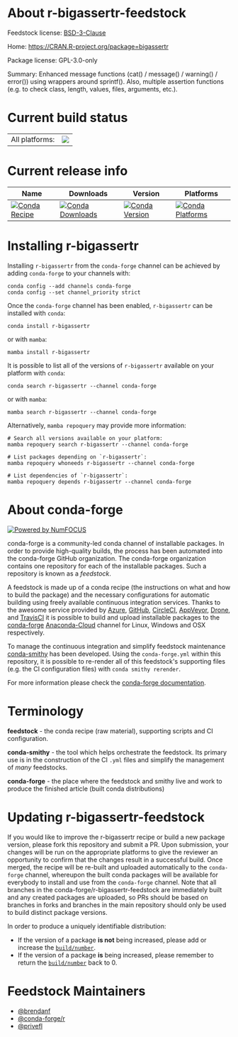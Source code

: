 About r-bigassertr-feedstock
============================

Feedstock license: [BSD-3-Clause](https://github.com/conda-forge/r-bigassertr-feedstock/blob/main/LICENSE.txt)

Home: https://CRAN.R-project.org/package=bigassertr

Package license: GPL-3.0-only

Summary: Enhanced message functions (cat() / message() / warning() / error()) using wrappers around sprintf(). Also, multiple assertion functions (e.g. to check class, length, values, files, arguments, etc.).

Current build status
====================


<table><tr><td>All platforms:</td>
    <td>
      <a href="https://dev.azure.com/conda-forge/feedstock-builds/_build/latest?definitionId=8450&branchName=main">
        <img src="https://dev.azure.com/conda-forge/feedstock-builds/_apis/build/status/r-bigassertr-feedstock?branchName=main">
      </a>
    </td>
  </tr>
</table>

Current release info
====================

| Name | Downloads | Version | Platforms |
| --- | --- | --- | --- |
| [![Conda Recipe](https://img.shields.io/badge/recipe-r--bigassertr-green.svg)](https://anaconda.org/conda-forge/r-bigassertr) | [![Conda Downloads](https://img.shields.io/conda/dn/conda-forge/r-bigassertr.svg)](https://anaconda.org/conda-forge/r-bigassertr) | [![Conda Version](https://img.shields.io/conda/vn/conda-forge/r-bigassertr.svg)](https://anaconda.org/conda-forge/r-bigassertr) | [![Conda Platforms](https://img.shields.io/conda/pn/conda-forge/r-bigassertr.svg)](https://anaconda.org/conda-forge/r-bigassertr) |

Installing r-bigassertr
=======================

Installing `r-bigassertr` from the `conda-forge` channel can be achieved by adding `conda-forge` to your channels with:

```
conda config --add channels conda-forge
conda config --set channel_priority strict
```

Once the `conda-forge` channel has been enabled, `r-bigassertr` can be installed with `conda`:

```
conda install r-bigassertr
```

or with `mamba`:

```
mamba install r-bigassertr
```

It is possible to list all of the versions of `r-bigassertr` available on your platform with `conda`:

```
conda search r-bigassertr --channel conda-forge
```

or with `mamba`:

```
mamba search r-bigassertr --channel conda-forge
```

Alternatively, `mamba repoquery` may provide more information:

```
# Search all versions available on your platform:
mamba repoquery search r-bigassertr --channel conda-forge

# List packages depending on `r-bigassertr`:
mamba repoquery whoneeds r-bigassertr --channel conda-forge

# List dependencies of `r-bigassertr`:
mamba repoquery depends r-bigassertr --channel conda-forge
```


About conda-forge
=================

[![Powered by
NumFOCUS](https://img.shields.io/badge/powered%20by-NumFOCUS-orange.svg?style=flat&colorA=E1523D&colorB=007D8A)](https://numfocus.org)

conda-forge is a community-led conda channel of installable packages.
In order to provide high-quality builds, the process has been automated into the
conda-forge GitHub organization. The conda-forge organization contains one repository
for each of the installable packages. Such a repository is known as a *feedstock*.

A feedstock is made up of a conda recipe (the instructions on what and how to build
the package) and the necessary configurations for automatic building using freely
available continuous integration services. Thanks to the awesome service provided by
[Azure](https://azure.microsoft.com/en-us/services/devops/), [GitHub](https://github.com/),
[CircleCI](https://circleci.com/), [AppVeyor](https://www.appveyor.com/),
[Drone](https://cloud.drone.io/welcome), and [TravisCI](https://travis-ci.com/)
it is possible to build and upload installable packages to the
[conda-forge](https://anaconda.org/conda-forge) [Anaconda-Cloud](https://anaconda.org/)
channel for Linux, Windows and OSX respectively.

To manage the continuous integration and simplify feedstock maintenance
[conda-smithy](https://github.com/conda-forge/conda-smithy) has been developed.
Using the ``conda-forge.yml`` within this repository, it is possible to re-render all of
this feedstock's supporting files (e.g. the CI configuration files) with ``conda smithy rerender``.

For more information please check the [conda-forge documentation](https://conda-forge.org/docs/).

Terminology
===========

**feedstock** - the conda recipe (raw material), supporting scripts and CI configuration.

**conda-smithy** - the tool which helps orchestrate the feedstock.
                   Its primary use is in the construction of the CI ``.yml`` files
                   and simplify the management of *many* feedstocks.

**conda-forge** - the place where the feedstock and smithy live and work to
                  produce the finished article (built conda distributions)


Updating r-bigassertr-feedstock
===============================

If you would like to improve the r-bigassertr recipe or build a new
package version, please fork this repository and submit a PR. Upon submission,
your changes will be run on the appropriate platforms to give the reviewer an
opportunity to confirm that the changes result in a successful build. Once
merged, the recipe will be re-built and uploaded automatically to the
`conda-forge` channel, whereupon the built conda packages will be available for
everybody to install and use from the `conda-forge` channel.
Note that all branches in the conda-forge/r-bigassertr-feedstock are
immediately built and any created packages are uploaded, so PRs should be based
on branches in forks and branches in the main repository should only be used to
build distinct package versions.

In order to produce a uniquely identifiable distribution:
 * If the version of a package **is not** being increased, please add or increase
   the [``build/number``](https://docs.conda.io/projects/conda-build/en/latest/resources/define-metadata.html#build-number-and-string).
 * If the version of a package **is** being increased, please remember to return
   the [``build/number``](https://docs.conda.io/projects/conda-build/en/latest/resources/define-metadata.html#build-number-and-string)
   back to 0.

Feedstock Maintainers
=====================

* [@brendanf](https://github.com/brendanf/)
* [@conda-forge/r](https://github.com/conda-forge/r/)
* [@privefl](https://github.com/privefl/)

